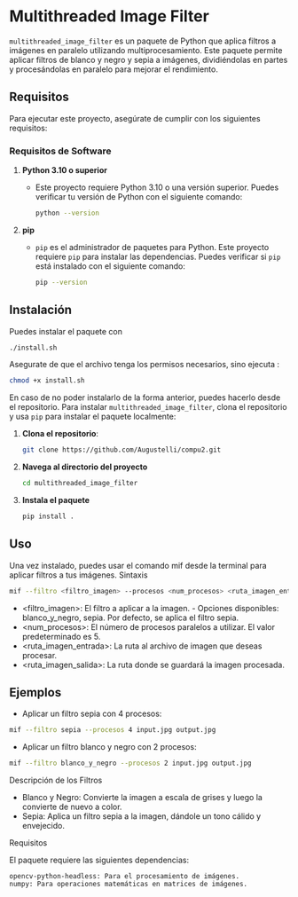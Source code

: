 # Multithreaded Image Filter

`multithreaded_image_filter` es un paquete de Python que aplica filtros a imágenes en paralelo utilizando multiprocesamiento. Este paquete permite aplicar filtros de blanco y negro y sepia a imágenes, dividiéndolas en partes y procesándolas en paralelo para mejorar el rendimiento.
## Requisitos

Para ejecutar este proyecto, asegúrate de cumplir con los siguientes requisitos:

### Requisitos de Software

1. **Python 3.10 o superior**
   - Este proyecto requiere Python 3.10 o una versión superior. Puedes verificar tu versión de Python con el siguiente comando:

     ```sh
     python --version
     ```

2. **pip**
   - `pip` es el administrador de paquetes para Python. Este proyecto requiere `pip` para instalar las dependencias. Puedes verificar si `pip` está instalado con el siguiente comando:

     ```sh
     pip --version
     ```
## Instalación
Puedes instalar el paquete con 
```sh
./install.sh    
```

Asegurate de que el archivo tenga los permisos necesarios, sino ejecuta : 
```sh
chmod +x install.sh
```
En caso de no poder instalarlo de la forma anterior, puedes hacerlo desde el repositorio.
Para instalar `multithreaded_image_filter`, clona el repositorio y usa `pip` para instalar el paquete localmente:

1. **Clona el repositorio**:

   ```sh
   git clone https://github.com/Augustelli/compu2.git
    ```

2. **Navega al directorio del proyecto**
    ```sh
   cd multithreaded_image_filter
    ```

3. **Instala el paquete**
    ```sh
   pip install .
    ```

## Uso

Una vez instalado, puedes usar el comando mif desde la terminal para aplicar filtros a tus imágenes.
Sintaxis
```sh
mif --filtro <filtro_imagen> --procesos <num_procesos> <ruta_imagen_entrada> <ruta_imagen_salida>
```


- <filtro_imagen>: El filtro a aplicar a la imagen.
      - Opciones disponibles: blanco_y_negro, sepia. Por defecto, se aplica el filtro sepia.
- <num_procesos>: El número de procesos paralelos a utilizar. El valor predeterminado es 5.
- <ruta_imagen_entrada>: La ruta al archivo de imagen que deseas procesar.
- <ruta_imagen_salida>: La ruta donde se guardará la imagen procesada.


## Ejemplos

* Aplicar un filtro sepia con 4 procesos:

```sh
mif --filtro sepia --procesos 4 input.jpg output.jpg
```

* Aplicar un filtro blanco y negro con 2 procesos:

```sh
mif --filtro blanco_y_negro --procesos 2 input.jpg output.jpg
```

Descripción de los Filtros

- Blanco y Negro: Convierte la imagen a escala de grises y luego la convierte de nuevo a color.
- Sepia: Aplica un filtro sepia a la imagen, dándole un tono cálido y envejecido.

Requisitos

El paquete requiere las siguientes dependencias:

    opencv-python-headless: Para el procesamiento de imágenes.
    numpy: Para operaciones matemáticas en matrices de imágenes.